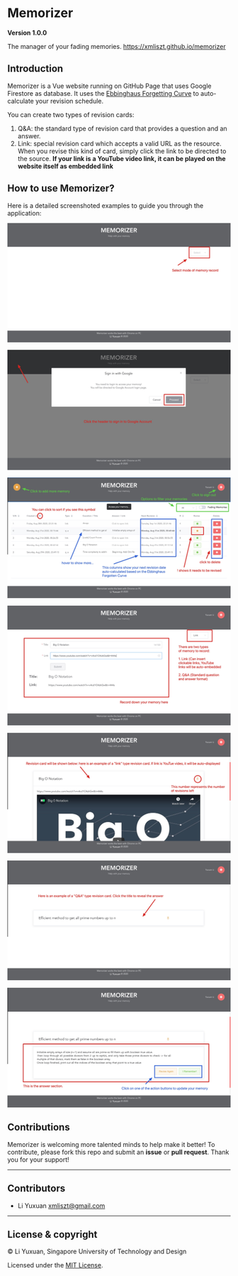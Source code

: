 # Memorizer
**Version 1.0.0**

The manager of your fading memories.
https://xmliszt.github.io/memorizer

## Introduction
Memorizer is a Vue website running on GitHub Page that uses Google Firestore as database. It uses the [Ebbinghaus Forgetting Curve](https://en.wikipedia.org/wiki/Forgetting_curve) to auto-calculate your revision schedule.

You can create two types of revision cards:

1. Q&A: the standard type of revision card that provides a question and an answer.
2. Link: special revision card which accepts a valid URL as the resource. When you revise this kind of card, simply click the link to be directed to the source. **If your link is a YouTube video link, it can be played on the website itself as embedded link**

## How to use Memorizer?
Here is a detailed screenshoted examples to guide you through the application:

![1](./src/assets/1.jpg)

![2](./src/assets/2.jpg)

![3](./src/assets/3.jpg)

![4](./src/assets/4.jpg)

![5](./src/assets/5.jpg)

![6](./src/assets/6.jpg)

![7](./src/assets/7.jpg)


## Contributions

Memorizer is welcoming more talented minds to help make it better! To contribute, please fork this repo and submit an **issue** or **pull request**. Thank you for your support!

---
## Contributors
- Li Yuxuan <xmliszt@gmail.com>
---

## License & copyright

© Li Yuxuan, Singapore University of Technology and Design

Licensed under the [MIT License](LICENSE).